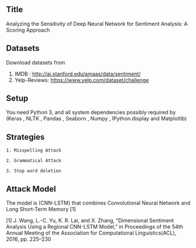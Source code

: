 Title 
--------------------------------------------------------
Analyzing the Sensitivity of Deep Neural Network for Sentiment Analysis: A Scoring Approach



Datasets
--------------------------------------------------------
Download datasets from
1.	IMDB : http://ai.stanford.edu/amaas/data/sentiment/
2.	Yelp-Reviews: https://www.yelp.com/dataset/challenge


Setup
--------------------------------------------------------
You need Python 3, and all system dependencies possibly required by (Keras , NLTK , Pandas , Seaborn , Numpy , IPython.display and Matplotlib)


Strategies
--------------------------------------------------------
    1. Misspelling Attack 

    2. Grammatical Attack 

    3. Stop word deletion 

Attack Model
--------------------------------------------------------
The model is (CNN-LSTM) that combines Convolutional Neural Network and Long Short-Term Memory [1] 

[1] J.  Wang,  L.-C.  Yu,  K.  R.  Lai,  and  X.  Zhang,  “Dimensional  Sentiment Analysis Using a Regional CNN-LSTM Model,” in Proceedings of the 54th  Annual  Meeting  of  the  Association  for  Computational  Linguistics(ACL), 2016, pp. 225–230



